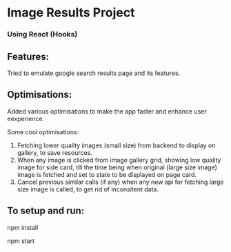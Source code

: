 # Image Results Project

### Using React (Hooks)
## Features:

Tried to emulate google search results page and its features.

## Optimisations:
Added various optimisations to make the app faster and enhance user eexperience.

Some cool optimisations:
1. Fetching lower quality images (small size) from backend to display on gallery, to save resources.
2. When any image is clicked from image gallery grid, showing low quality image for side card, till the time being when original (large size image) image is fetched and set to state to be displayed on page card.
3. Cancel previous similar calls (if any) when any new api for fetching large size image is called, to get rid of inconsitent data.


## To setup and run:

npm install

npm start

